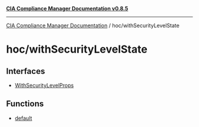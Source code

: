 [**CIA Compliance Manager Documentation v0.8.5**](../../README.md)

***

[CIA Compliance Manager Documentation](../../modules.md) / hoc/withSecurityLevelState

# hoc/withSecurityLevelState

## Interfaces

- [WithSecurityLevelProps](interfaces/WithSecurityLevelProps.md)

## Functions

- [default](functions/default.md)

